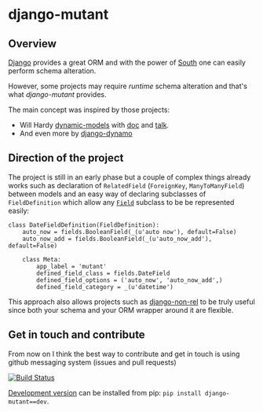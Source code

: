 # django-mutant

## Overview

[Django](https://www.djangoproject.com/) provides a great ORM and with the power of [South](http://south.aeracode.org/) one can easily perform schema alteration.

However, some projects may require _runtime_ schema alteration and that's what _django-mutant_ provides.

The main concept was inspired by those projects:

- Will Hardy [dynamic-models](https://github.com/willhardy/dynamic-models) with [doc](http://dynamic-models.readthedocs.org/en/latest/index.html) and [talk](http://2011.djangocon.eu/talks/22/#talkvideo).
- And even more by [django-dynamo](http://pypi.python.org/pypi/django-dynamo)

## Direction of the project

The project is still in an early phase but a couple of complex things already works such as declaration of `RelatedField` (`ForeignKey`, `ManyToManyField`) between models and an easy way of declaring subclasses of `FieldDefinition` which allow any [`Field`](https://docs.djangoproject.com/en/dev/howto/custom-model-fields/) subclass to be be represented easily:

    class DateFieldDefinition(FieldDefinition):
        auto_now = fields.BooleanField(_(u'auto now'), default=False)
        auto_now_add = fields.BooleanField(_(u'auto_now_add'), default=False)
        
        class Meta:
            app_label = 'mutant'
            defined_field_class = fields.DateField
            defined_field_options = ('auto_now', 'auto_now_add',)
            defined_field_category = _(u'datetime')

This approach also allows projects such as [django-non-rel](https://github.com/django-nonrel/django-nonrel) to be truly useful since both your schema and your ORM wrapper around it are flexible.

## Get in touch and contribute

From now on I think the best way to contribute and get in touch is using github messaging system (issues and pull requests)

[![Build Status](https://secure.travis-ci.org/charettes/django-mutant.png)](http://travis-ci.org/charettes/django-mutant)

[Development version](https://github.com/charettes/django-mutant/tarball/master#egg=django-mutant-dev) can be installed from pip: `pip install django-mutant==dev`.